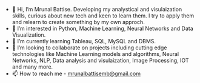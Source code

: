 - 👋 Hi, I’m Mrunal Battise. Developing my analystical and visulaization skills, curious about new tech and keen to learn them. I try to apply them and relearn to create something by my own approch.
- 👀 I’m interested in Python, Machine Learning, Neural Networks and Data Visualization.
- 🌱 I’m currently learning Tableau, SQL, MySQL and DBMS.
- 💞️ I’m looking to collaborate on projects including cutting edge technologies like Machine Learning models and algorithms, 
Neural Networks, NLP, Data analysis and visulaization, Image Processing, IOT and many more.
- 📫 How to reach me - mrunalbattisemb@gmail.com

<!---
mrunal32bits/mrunal32bits is a ✨ special ✨ repository because its `README.md` (this file) appears on your GitHub profile.
You can click the Preview link to take a look at your changes.
--->
